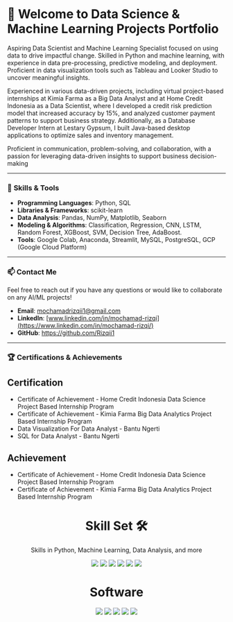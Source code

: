 # 👋 **Welcome to Data Science & Machine Learning Projects Portfolio**

Aspiring Data Scientist and Machine Learning Specialist focused on using data to drive impactful change. Skilled in Python and machine learning, with experience in data pre-processing, predictive modeling, and deployment. Proficient in data visualization tools such as Tableau and Looker Studio to uncover meaningful insights.

Experienced in various data-driven projects, including virtual project-based internships at Kimia Farma as a Big Data Analyst and at Home Credit Indonesia as a Data Scientist, where I developed a credit risk prediction model that increased accuracy by 15%, and analyzed customer payment patterns to support business strategy. Additionally, as a Database Developer Intern at Lestary Gypsum, I built Java-based desktop applications to optimize sales and inventory management.

Proficient in communication, problem-solving, and collaboration, with a passion for leveraging data-driven insights to support business decision-making

---

### 🌟 **Skills & Tools**

- **Programming Languages**: Python, SQL
- **Libraries & Frameworks**: scikit-learn 
- **Data Analysis**: Pandas, NumPy, Matplotlib, Seaborn
- **Modeling & Algorithms**: Classification, Regression, CNN, LSTM, Random Forest, XGBoost, SVM, Decision Tree, AdaBoost.
- **Tools**: Google Colab, Anaconda, Streamlit, MySQL, PostgreSQL, GCP (Google Cloud Platform)

---

### 📫 **Contact Me**
Feel free to reach out if you have any questions or would like to collaborate on any AI/ML projects!

- **Email**: mochamadrizqii1@gmail.com
- **LinkedIn**: [www.linkedin.com/in/mochamad-rizqi](https://www.linkedin.com/in/mochamad-rizqi/)
- **GitHub**: https://github.com/Rizqii1

---

### 🏆 **Certifications & Achievements**
## Certification
-	Certificate of Achievement - Home Credit Indonesia Data Science Project Based Internship Program
-	Certificate of Achievement - Kimia Farma Big Data Analytics Project Based Internship Program
-	Data Visualization For Data Analyst - Bantu Ngerti
-	SQL for Data Analyst - Bantu Ngerti


## Achievement
- Certificate of Achievement - Home Credit Indonesia Data Science Project Based Internship Program
- Certificate of Achievement - Kimia Farma Big Data Analytics Project Based Internship Program

<h1 align="center"> Skill Set 🛠</h1>
<p align="center"> Skills in Python, Machine Learning, Data Analysis, and more</p>

<div align="center">

<img src="https://img.shields.io/badge/Python-3670A0?style=for-the-badge&logo=python&logoColor=ffdd54">
<img src="https://img.shields.io/badge/Machine%20Learning-0696D7?style=for-the-badge&logo=tensorflow&logoColor=white">
<img src="https://img.shields.io/badge/Data%20Analysis%20and%20Statistics-4A90E2?style=for-the-badge&logo=scipy&logoColor=white">
<img src="https://img.shields.io/badge/Data%20Visualization-6AB7FF?style=for-the-badge&logo=tableau&logoColor=white">
<img src="https://img.shields.io/badge/SQL-4479A1?style=for-the-badge&logo=mysql&logoColor=white">
<img src="https://img.shields.io/badge/Microsoft%20Office-D83B01?style=for-the-badge&logo=microsoftoffice&logoColor=white">

</div>

<h1 align="center"> Software </h1>

<div align="center">

<img src="https://img.shields.io/badge/Google%20Colab-F9AB00?style=for-the-badge&logo=googlecolab&logoColor=white">
<img src="https://img.shields.io/badge/MySQL-4479A1?style=for-the-badge&logo=mysql&logoColor=white">
<img src="https://img.shields.io/badge/Tableau-E97627?style=for-the-badge&logo=tableau&logoColor=white">
<img src="https://img.shields.io/badge/Google%20Looker%20Studio-4285F4?style=for-the-badge&logo=googleanalytics&logoColor=white">
<img src="https://img.shields.io/badge/Streamlit-FF4B4B?style=for-the-badge&logo=streamlit&logoColor=white">


</div>
